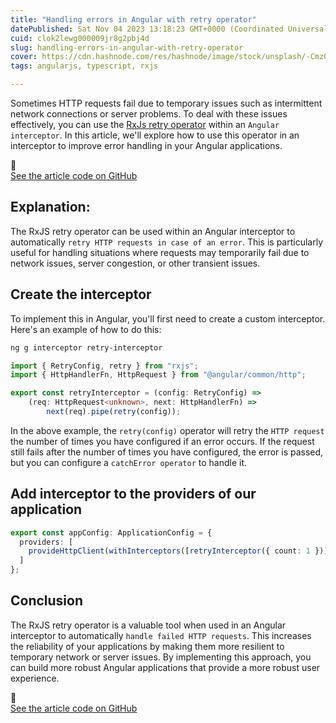 ```yaml
---
title: "Handling errors in Angular with retry operator"
datePublished: Sat Nov 04 2023 13:18:23 GMT+0000 (Coordinated Universal Time)
cuid: clok2lewg000009jr8g2pbj4d
slug: handling-errors-in-angular-with-retry-operator
cover: https://cdn.hashnode.com/res/hashnode/image/stock/unsplash/-Cmz06-0btw/upload/57af27957b8c78feb8878c92a42f0ba9.jpeg
tags: angularjs, typescript, rxjs

---
```


Sometimes HTTP requests fail due to temporary issues such as intermittent network connections or server problems. To deal with these issues effectively, you can use the [RxJs retry operator](https://rxjs.dev/api/operators/retry) within an `Angular interceptor`. In this article, we'll explore how to use this operator in an interceptor to improve error handling in your Angular applications.

<div data-node-type="callout">
<div data-node-type="callout-emoji">🚀</div>
<div data-node-type="callout-text"><a target="_blank" rel="noopener noreferrer nofollow" href="https://github.com/rubenperegrina/retry-interceptor" style="pointer-events: none">See the article code on GitHub</a></div>
</div>

## **Explanation:**

The RxJS retry operator can be used within an Angular interceptor to automatically `retry HTTP requests in case of an error`. This is particularly useful for handling situations where requests may temporarily fail due to network issues, server congestion, or other transient issues.

## **Create the interceptor**

To implement this in Angular, you'll first need to create a custom interceptor. Here's an example of how to do this:

```bash
ng g interceptor retry-interceptor
```

```typescript
import { RetryConfig, retry } from "rxjs";
import { HttpHandlerFn, HttpRequest } from "@angular/common/http";

export const retryInterceptor = (config: RetryConfig) =>
    (req: HttpRequest<unknown>, next: HttpHandlerFn) =>
        next(req).pipe(retry(config));
```

In the above example, the `retry(config)` operator will retry the `HTTP request` the number of times you have configured if an error occurs. If the request still fails after the number of times you have configured, the error is passed, but you can configure a `catchError operator` to handle it.

## **Add interceptor to the providers of our application**

```typescript
export const appConfig: ApplicationConfig = {
  providers: [
    provideHttpClient(withInterceptors([retryInterceptor({ count: 1 })]))
  ]
};
```

## **Conclusion**

The RxJS retry operator is a valuable tool when used in an Angular interceptor to automatically `handle failed HTTP requests`. This increases the reliability of your applications by making them more resilient to temporary network or server issues. By implementing this approach, you can build more robust Angular applications that provide a more robust user experience.

<div data-node-type="callout">
<div data-node-type="callout-emoji">🚀</div>
<div data-node-type="callout-text"><a target="_blank" rel="noopener noreferrer nofollow" href="https://github.com/rubenperegrina/retry-interceptor" style="pointer-events: none">See the article code on GitHub</a></div>
</div>
